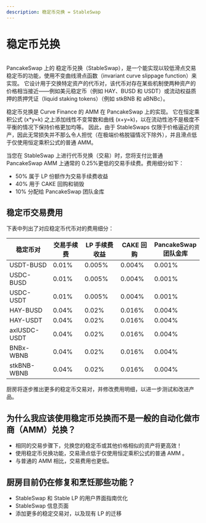 ```yaml
---
description: 稳定币兑换 = StableSwap
---
```


# 稳定币兑换

<figure><img src="../../../.gitbook/assets/docs masthead (24).png" alt=""><figcaption></figcaption></figure>

PancakeSwap 上的 稳定币兑换（StableSwap），是一个能实现以较低滑点交易稳定币的功能，使用不变曲线滑点函数（invariant curve slippage function）来实现。 它设计用于交换特定资产的代币对，该代币对存在某些机制使两种资产的价格相当接近——例如美元稳定币（例如 HAY、BUSD 和 USDT）或流动权益质押的质押凭证（liquid staking tokens）（例如 stkBNB 和 aBNBc）。&#x20;

稳定币兑换是 Curve Finance 的 AMM 在 PancakeSwap 上的实现。 它在恒定乘积公式 (x\*y=k) 之上添加线性不变常数和曲线 (x+y=k)，以在流动性池不是极度不平衡的情况下保持价格更加均等。 因此，由于 StableSwaps 仅限于价格逼近的资产，因此无常损失并不那么令人担忧（在极端价格脱锚情况下除外），并且滑点低于仅使用恒定乘积公式的普通 AMM。&#x20;

当您在 StableSwap 上进行代币兑换（交易）时，您将支付比普通 PancakeSwap AMM 上通常的 0.25%更低的交易手续费。费用细分如下：

* 50% 属于 LP 份额作为交易手续费收益&#x20;
* 40% 用于 CAKE 回购和销毁&#x20;
* 10% 分配给 PancakeSwap 团队金库&#x20;

## 稳定币交易费用

下表中列出了对应稳定币代币对的费用细分：

<table><thead><tr><th width="168">稳定币对</th><th width="120">交易手续费</th><th width="135.33333333333331">LP 手续费收益</th><th width="109">CAKE 回购</th><th>PancakeSwap 团队金库</th></tr></thead><tbody><tr><td>USDT-BUSD</td><td>0.01%</td><td>0.005%</td><td>0.004%</td><td>0.001%</td></tr><tr><td>USDC-BUSD</td><td>0.01%</td><td>0.005%</td><td>0.004%</td><td>0.001%</td></tr><tr><td>USDC-USDT</td><td>0.01%</td><td>0.005%</td><td>0.004%</td><td>0.001%</td></tr><tr><td>HAY-BUSD</td><td>0.04%</td><td>0.02%</td><td>0.016%</td><td>0.004%</td></tr><tr><td>HAY-USDT</td><td>0.04%</td><td>0.02%</td><td>0.016%</td><td>0.004%</td></tr><tr><td>axlUSDC-USDT</td><td>0.04%</td><td>0.02%</td><td>0.016%</td><td>0.004%</td></tr><tr><td>BNBx-WBNB</td><td>0.04%</td><td>0.02%</td><td>0.016%</td><td>0.004%</td></tr><tr><td>stkBNB-WBNB</td><td>0.04%</td><td>0.02%</td><td>0.016%</td><td>0.004%</td></tr></tbody></table>

厨房将逐步推出更多的稳定币交易对，并修改费用明细，以进一步测试和改进产品。

## 为什么我应该使用稳定币兑换而不是一般的自动化做市商（AMM）兑换？&#x20;

* 相同的交易步骤下，兑换您的稳定币或其他价格相似的资产将更高效！
* 使用稳定币兑换功能，交易滑点低于仅使用恒定乘积公式的普通 AMM 。
* 与普通的 AMM 相比，交易费用也更低。

## 厨房目前仍在修复和烹饪那些功能？&#x20;

* StableSwap 和 Stable LP 的用户界面指南优化
* StableSwap 信息页面&#x20;
* 添加更多的稳定交易对，以及现有 LP 的迁移

